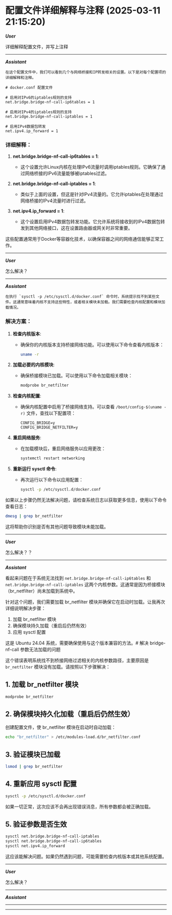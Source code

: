 <!-- Generated by SpecStory -->

# 配置文件详细解释与注释 (2025-03-11 21:15:20)

_**User**_

详细解释配置文件，并写上注释

---

_**Assistant**_

<think>

```
在这个配置文件中，我们可以看到几个与网络桥接和IP转发相关的设置。以下是对每个配置项的详细解释和注释。

```
</think>

```plaintext
# docker.conf 配置文件

# 启用对IPv6的iptables规则的支持
net.bridge.bridge-nf-call-ip6tables = 1

# 启用对IPv4的iptables规则的支持
net.bridge.bridge-nf-call-iptables = 1

# 启用IPv4数据包转发
net.ipv4.ip_forward = 1
```

### 详细解释：

1. **net.bridge.bridge-nf-call-ip6tables = 1**:
   - 这个设置允许Linux内核在处理IPv6流量时调用iptables规则。它确保了通过网络桥接的IPv6流量能够被iptables过滤。

2. **net.bridge.bridge-nf-call-iptables = 1**:
   - 类似于上面的设置，但这是针对IPv4流量的。它允许iptables在处理通过网络桥接的IPv4流量时进行过滤。

3. **net.ipv4.ip_forward = 1**:
   - 这个设置启用IPv4数据包转发功能。它允许系统将接收到的IPv4数据包转发到其他网络接口，这在设置路由器或网关时非常重要。

这些配置通常用于Docker等容器化技术，以确保容器之间的网络通信能够正常工作。

---

_**User**_

怎么解决？

---

_**Assistant**_

<think>

```
在执行 `sysctl -p /etc/sysctl.d/docker.conf` 命令时，系统提示找不到某些文件。这通常意味着内核不支持这些特性，或者相关模块未加载。我们需要检查内核配置和模块加载情况。

```
</think>

### 解决方案：

1. **检查内核版本**:
   - 确保你的内核版本支持桥接网络功能。可以使用以下命令查看内核版本：
     ```bash
     uname -r
     ```

2. **加载必要的内核模块**:
   - 确保桥接模块已加载。可以使用以下命令加载相关模块：
     ```bash
     modprobe br_netfilter
     ```

3. **检查内核配置**:
   - 确保内核配置中启用了桥接网络支持。可以查看 `/boot/config-$(uname -r)` 文件，查找以下配置项：
     ```
     CONFIG_BRIDGE=y
     CONFIG_BRIDGE_NETFILTER=y
     ```

4. **重启网络服务**:
   - 在加载模块后，重启网络服务以应用更改：
     ```bash
     systemctl restart networking
     ```

5. **重新运行 sysctl 命令**:
   - 再次运行以下命令以应用配置：
     ```bash
     sysctl -p /etc/sysctl.d/docker.conf
     ```

如果以上步骤仍然无法解决问题，请检查系统日志以获取更多信息，使用以下命令查看日志：
```bash
dmesg | grep br_netfilter
``` 

这将帮助你识别是否有其他问题导致模块未能加载。

---

_**User**_

怎么解决？？

---

_**Assistant**_

<think>看起来问题在于系统无法找到 `net.bridge.bridge-nf-call-ip6tables` 和 `net.bridge.bridge-nf-call-iptables` 这两个内核参数。这通常是因为桥接模块（br_netfilter）尚未加载到系统中。

针对这个问题，我们需要加载 br_netfilter 模块并确保它在启动时加载。让我再次详细说明解决步骤：

1. 加载 br_netfilter 模块
2. 确保模块持久加载（重启后仍然有效）
3. 应用 sysctl 配置

这是 Ubuntu 24.04 系统，需要确保使用与这个版本兼容的方法。</think># 解决 bridge-nf-call 参数无法加载的问题

这个错误表明系统找不到桥接网络过滤相关的内核参数路径，主要原因是 `br_netfilter` 模块没有加载。请按照以下步骤解决：

## 1. 加载 br_netfilter 模块

```bash
modprobe br_netfilter
```

## 2. 确保模块持久化加载（重启后仍然生效）

创建配置文件，使 br_netfilter 模块在启动时自动加载：

```bash
echo "br_netfilter" > /etc/modules-load.d/br_netfilter.conf
```

## 3. 验证模块已加载

```bash
lsmod | grep br_netfilter
```

## 4. 重新应用 sysctl 配置

```bash
sysctl -p /etc/sysctl.d/docker.conf
```

如果一切正常，这次应该不会再出现错误消息，所有参数都会被正确加载。

## 5. 验证参数是否生效

```bash
sysctl net.bridge.bridge-nf-call-iptables
sysctl net.bridge.bridge-nf-call-ip6tables
sysctl net.ipv4.ip_forward
```

这应该能解决问题。如果仍然遇到问题，可能需要检查内核版本或其他系统配置。

---

_**User**_

怎么解决？

---

_**Assistant**_



---



---

